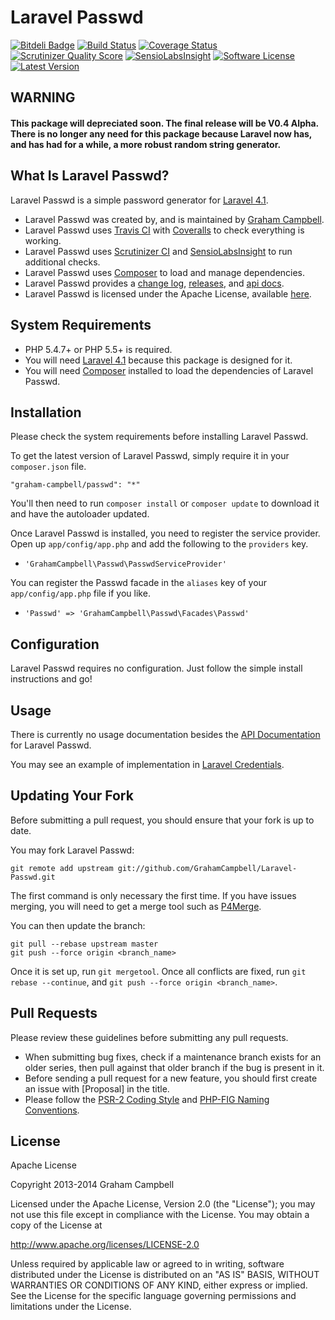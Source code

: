 Laravel Passwd
==============


[![Bitdeli Badge](https://d2weczhvl823v0.cloudfront.net/GrahamCampbell/Laravel-Passwd/trend.png)](https://bitdeli.com/free "Bitdeli Badge")
[![Build Status](https://travis-ci.org/GrahamCampbell/Laravel-Passwd.png)](https://travis-ci.org/GrahamCampbell/Laravel-Passwd)
[![Coverage Status](https://coveralls.io/repos/GrahamCampbell/Laravel-Passwd/badge.png)](https://coveralls.io/r/GrahamCampbell/Laravel-Passwd)
[![Scrutinizer Quality Score](https://scrutinizer-ci.com/g/GrahamCampbell/Laravel-Passwd/badges/quality-score.png?s=e388e17e6a7baae31b5cd7ced1d71c9eb2f6e926)](https://scrutinizer-ci.com/g/GrahamCampbell/Laravel-Passwd)
[![SensioLabsInsight](https://insight.sensiolabs.com/projects/8a3594ff-698c-4fc3-b82c-37ed6e7cc145/mini.png)](https://insight.sensiolabs.com/projects/8a3594ff-698c-4fc3-b82c-37ed6e7cc145)
[![Software License](https://poser.pugx.org/graham-campbell/passwd/license.png)](https://github.com/GrahamCampbell/Laravel-Passwd/blob/master/LICENSE.md)
[![Latest Version](https://poser.pugx.org/graham-campbell/passwd/v/stable.png)](https://packagist.org/packages/graham-campbell/passwd)


## WARNING

#### This package will depreciated soon. The final release will be V0.4 Alpha. There is no longer any need for this package because Laravel now has, and has had for a while, a more robust random string generator.


## What Is Laravel Passwd?

Laravel Passwd is a simple password generator for [Laravel 4.1](http://laravel.com).

* Laravel Passwd was created by, and is maintained by [Graham Campbell](https://github.com/GrahamCampbell).
* Laravel Passwd uses [Travis CI](https://travis-ci.org/GrahamCampbell/Laravel-Passwd) with [Coveralls](https://coveralls.io/r/GrahamCampbell/Laravel-Passwd) to check everything is working.
* Laravel Passwd uses [Scrutinizer CI](https://scrutinizer-ci.com/g/GrahamCampbell/Laravel-Passwd) and [SensioLabsInsight](https://insight.sensiolabs.com/projects/8a3594ff-698c-4fc3-b82c-37ed6e7cc145) to run additional checks.
* Laravel Passwd uses [Composer](https://getcomposer.org) to load and manage dependencies.
* Laravel Passwd provides a [change log](https://github.com/GrahamCampbell/Laravel-Passwd/blob/master/CHANGELOG.md), [releases](https://github.com/GrahamCampbell/Laravel-Passwd/releases), and [api docs](http://grahamcampbell.github.io/Laravel-Passwd).
* Laravel Passwd is licensed under the Apache License, available [here](https://github.com/GrahamCampbell/Laravel-Passwd/blob/master/LICENSE.md).


## System Requirements

* PHP 5.4.7+ or PHP 5.5+ is required.
* You will need [Laravel 4.1](http://laravel.com) because this package is designed for it.
* You will need [Composer](https://getcomposer.org) installed to load the dependencies of Laravel Passwd.


## Installation

Please check the system requirements before installing Laravel Passwd.

To get the latest version of Laravel Passwd, simply require it in your `composer.json` file.

`"graham-campbell/passwd": "*"`

You'll then need to run `composer install` or `composer update` to download it and have the autoloader updated.

Once Laravel Passwd is installed, you need to register the service provider. Open up `app/config/app.php` and add the following to the `providers` key.

* `'GrahamCampbell\Passwd\PasswdServiceProvider'`

You can register the Passwd facade in the `aliases` key of your `app/config/app.php` file if you like.

* `'Passwd' => 'GrahamCampbell\Passwd\Facades\Passwd'`


## Configuration

Laravel Passwd requires no configuration. Just follow the simple install instructions and go!


## Usage

There is currently no usage documentation besides the [API Documentation](http://grahamcampbell.github.io/Laravel-Passwd
) for Laravel Passwd.

You may see an example of implementation in [Laravel Credentials](https://github.com/GrahamCampbell/Laravel-Credentials).


## Updating Your Fork

Before submitting a pull request, you should ensure that your fork is up to date.

You may fork Laravel Passwd:

    git remote add upstream git://github.com/GrahamCampbell/Laravel-Passwd.git

The first command is only necessary the first time. If you have issues merging, you will need to get a merge tool such as [P4Merge](http://perforce.com/product/components/perforce_visual_merge_and_diff_tools).

You can then update the branch:

    git pull --rebase upstream master
    git push --force origin <branch_name>

Once it is set up, run `git mergetool`. Once all conflicts are fixed, run `git rebase --continue`, and `git push --force origin <branch_name>`.


## Pull Requests

Please review these guidelines before submitting any pull requests.

* When submitting bug fixes, check if a maintenance branch exists for an older series, then pull against that older branch if the bug is present in it.
* Before sending a pull request for a new feature, you should first create an issue with [Proposal] in the title.
* Please follow the [PSR-2 Coding Style](https://github.com/php-fig/fig-standards/blob/master/accepted/PSR-2-coding-style-guide.md) and [PHP-FIG Naming Conventions](https://github.com/php-fig/fig-standards/blob/master/bylaws/002-psr-naming-conventions.md).


## License

Apache License

Copyright 2013-2014 Graham Campbell

Licensed under the Apache License, Version 2.0 (the "License");
you may not use this file except in compliance with the License.
You may obtain a copy of the License at

 http://www.apache.org/licenses/LICENSE-2.0

Unless required by applicable law or agreed to in writing, software
distributed under the License is distributed on an "AS IS" BASIS,
WITHOUT WARRANTIES OR CONDITIONS OF ANY KIND, either express or implied.
See the License for the specific language governing permissions and
limitations under the License.

